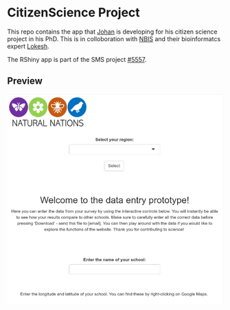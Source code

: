 # CitizenScience Project

This repo contains the app that [Johan][1] is developing for his citizen science project in his PhD. This is in colloboration with [NBIS][2] and their bioinformatcs expert [Lokesh][3].

The RShiny app is part of the SMS project [#5557][4]. 

## Preview
![](preview.png)

[1]: https://portal.research.lu.se/portal/sv/persons/johan-kjellberg-jensen(6b37accd-6d11-4a0a-bb87-072d556fcd49).html
[2]: https://nbis.se
[3]: https://nbis.se/about/staff/lokeshwaran-manoharan/
[4]: https://projects.nbis.se/issues/5557